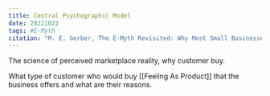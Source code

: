 ```yaml
---
title: Central Psychographic Model
date: 20221022
tags: #E-Myth
citation: "M. E. Gerber, The E-Myth Revisited: Why Most Small Businesses Don’t Work and What to Do About It. Harper Collins, 2009."
---
```

The science of perceived marketplace reality, why customer buy. 

What type of customer who would buy [[Feeling As Product]] that the business offers and what are their reasons.